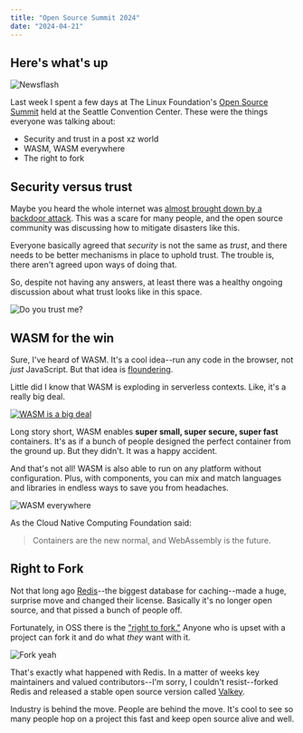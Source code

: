```yaml
---
title: "Open Source Summit 2024"
date: "2024-04-21"
---
```


## Here's what's up

![Newsflash](https://media.giphy.com/media/v1.Y2lkPTc5MGI3NjExdDNkczNpenQ1bHdyZzc5bHpib3M3N3lnNmJjbnc5Mm80YXM5amdxcCZlcD12MV9pbnRlcm5hbF9naWZfYnlfaWQmY3Q9Zw/MPut2RK0Ue3sPFBM3s/giphy.gif "Newsflash")

Last week I spent a few days at The Linux Foundation's [Open Source Summit](https://events.linuxfoundation.org/open-source-summit-north-america/) held at the Seattle Convention Center. These were the things everyone was talking about:

- Security and trust in a post xz world
- WASM, WASM everywhere
- The right to fork

## Security versus trust

Maybe you heard the whole internet was [almost brought down by a backdoor attack](https://www.synopsys.com/blogs/software-security/xz-utils-backdoor-supply-chain-attack.html). This was a scare for many people, and the open source community was discussing how to mitigate disasters like this.

Everyone basically agreed that *security* is not the same as *trust*, and there needs to be better mechanisms in place to uphold trust. The trouble is, there aren't agreed upon ways of doing that.

So, despite not having any answers, at least there was a healthy ongoing discussion about what trust looks like in this space.

![Do you trust me?](https://media.giphy.com/media/v1.Y2lkPTc5MGI3NjExamY0Y21peXU1MGIzcGh3eHNhcW5jN3ZlbzFhZnZzdzlmN251YTI1aCZlcD12MV9pbnRlcm5hbF9naWZfYnlfaWQmY3Q9Zw/voF2A48B0XQje/giphy.gif "Do you trust me?")

## WASM for the win

Sure, I've heard of WASM. It's a cool idea--run any code in the browser, not *just* JavaScript. But that idea is [floundering](https://www.youtube.com/watch?v=fbd0MEWnPkE).

Little did I know that WASM is exploding in serverless contexts. Like, it's a really big deal.

[![WASM is a big deal](../docker.png "WASM is a big deal")](https://twitter.com/solomonstre/status/1111004913222324225?lang=en)

Long story short, WASM enables **super small, super secure, super fast** containers. It's as if a bunch of people designed the perfect container from the ground up. But they didn't. It was a happy accident.

And that's not all! WASM is also able to run on any platform without configuration. Plus, with components, you can mix and match languages and libraries in endless ways to save you from headaches.

![WASM everywhere](https://media.giphy.com/media/v1.Y2lkPTc5MGI3NjExZW93ODRvdXFreTVka2pnN3ViOHhrdXY4MmZraDEzZjV3cG95dzcxMiZlcD12MV9pbnRlcm5hbF9naWZfYnlfaWQmY3Q9Zw/SbtWGvMSmJIaV8faS8/giphy.gif "WASM everywhere")

As the Cloud Native Computing Foundation said:

 >Containers are the new normal, and WebAssembly is the future.

## Right to Fork

Not that long ago [Redis](https://redis.com/)--the biggest database for caching--made a huge, surprise move and changed their license. Basically it's no longer open source, and that pissed a bunch of people off.

Fortunately, in OSS there is the ["right to fork."](https://opensource.stackexchange.com/questions/345/what-does-the-right-to-fork-mean#:~:text=The%20right%20to%20fork%20refers,right%20to%20redistribute%20modified%20copies.) Anyone who is upset with a project can fork it and do what *they* want with it.

![Fork yeah](https://media.giphy.com/media/v1.Y2lkPTc5MGI3NjExdGp1amQ1MmwwcjV4eDRsNDJldTgwOW81ZDc3cjU1cW9uMzhkb3BzNCZlcD12MV9pbnRlcm5hbF9naWZfYnlfaWQmY3Q9Zw/l41m4JwuW9gaOwGcg/giphy.gif "Fork yeah")

That's exactly what happened with Redis. In a matter of weeks key maintainers and valued contributors--I'm sorry, I couldn't resist--forked Redis and released a stable open source version called [Valkey](https://valkey.io/).

Industry is behind the move. People are behind the move. It's cool to see so many people hop on a project this fast and keep open source alive and well.
